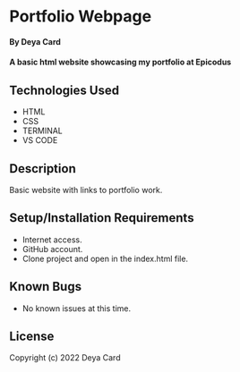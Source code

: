 # Portfolio Webpage

#### By Deya Card

#### A basic html website showcasing my portfolio at Epicodus

## Technologies Used

* HTML
* CSS
* TERMINAL
* VS CODE

## Description

Basic website with links to portfolio work.

## Setup/Installation Requirements

* Internet access.
* GitHub account.
* Clone project and open in the index.html file.


## Known Bugs

* No known issues at this time.


## License


Copyright (c) 2022 Deya Card